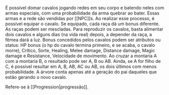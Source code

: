 É possível domar cavalos jogando redes em seu corpo e batendo neles com armas especiais, com uma probabilidade da arma quebrar ao bater. Essas armas e a rede são vendidas por [[NPC]]s. Ao realizar esse processo, é possível equipar o cavalo. Se equipado, cada raça dá um bonus diferente. As raças podem ser mescladas. Para reproduzir os cavalos, basta alimentar dois cavalos e alguns dias (na vida real) depois, a depender da raça, a fêmea dará a luz. Bonus concedidos pelos cavalos podem ser atributos ou status: HP bonus (o hp do cavalo termina primeiro, e se acaba, o cavalo morre), Crítico, Sorte, Healing, Melee damage, Distance damage, Magic damage e Resistance, Velocidade de movimento. Ao cruzar a montaria A com a montaria B, o resultado pode ser A, B ou AB. Ainda, se A for filho de C, é possível resultar em A, B, AB, AC ou AB, os dois últimos com menos probabilidade. A árvore conta apenas até a geração do pai daqueles que estão gerando o novo cavalo.

Refere-se à [[Progression|progressão]].